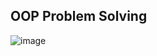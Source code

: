 ## OOP Problem Solving

![image](https://github.com/GuilhermeVgl/POO-29-08-23/assets/83255622/b4e83d20-9983-4415-803b-b9ee4e458890)
